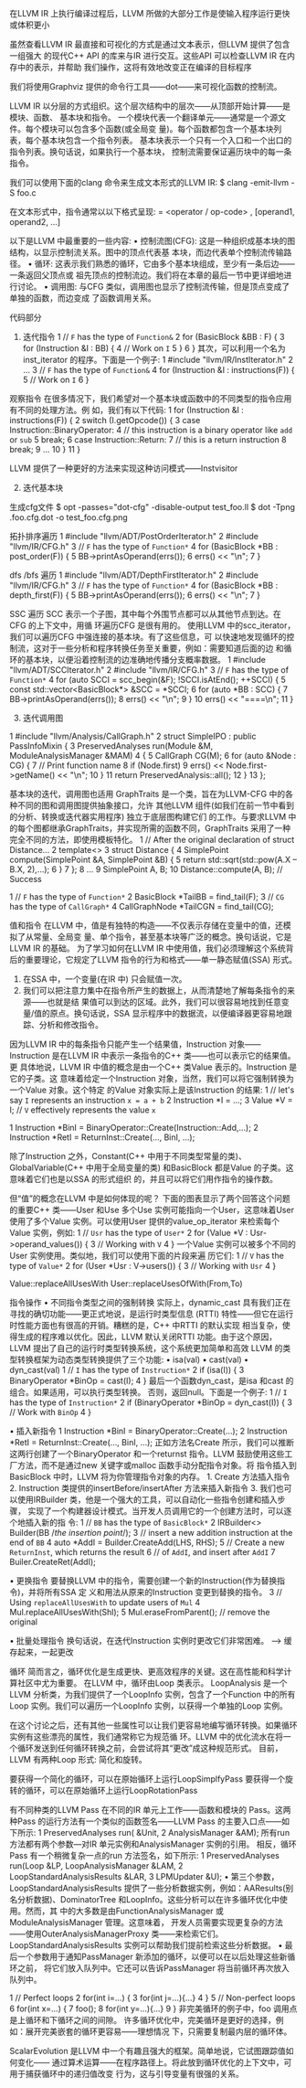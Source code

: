 在LLVM IR 上执行编译过程后，LLVM 所做的大部分工作是使输入程序运行更快或体积更小

虽然查看LLVM IR 最直接和可视化的方式是通过文本表示，但LLVM 提供了包含一组强大
的现代C++ API 的库来与IR 进行交互。这些API 可以检查LLVM IR 在内存中的表示，并帮助
我们操作，这将有效地改变正在编译的目标程序

我们将使用Graphviz 提供的命令行工具——dot——来可视化函数的控制流。

LLVM IR 以分层的方式组织。这个层次结构中的层次——从顶部开始计算——是模块、函数、
基本块和指令。
一个模块代表一个翻译单元——通常是一个源文件。每个模块可以包含多个函数(或全局变
量)。每个函数都包含一个基本块列表，每个基本块包含一个指令列表。
基本块表示一个只有一个入口和一个出口的指令列表。换句话说，如果执行一个基本块，
控制流需要保证遍历块中的每一条指令。

我们可以使用下面的clang 命令来生成文本形式的LLVM IR:
$ clang -emit-llvm -S foo.c

在文本形式中，指令通常以以下格式呈现:
<result> = <operator / op-code> <type>, [operand1, operand2, …]


以下是LLVM 中最重要的一些内容:
• 控制流图(CFG): 这是一种组织成基本块的图结构，以显示控制流关系。图中的顶点代表基
本块，而边代表单个控制流传输路径。
• 循环: 这表示我们熟悉的循环，它由多个基本块组成，至少有一条后边——一条返回父顶点或
祖先顶点的控制流边。我们将在本章的最后一节中更详细地进行讨论。
• 调用图: 与CFG 类似，调用图也显示了控制流传输，但是顶点变成了单独的函数，而边变成
了函数调用关系。

代码部分
1. 迭代指令
1 // `F` has the type of `Function&`
2 for (BasicBlock &BB : F) {
3 for (Instruction &I : BB) {
4 // Work on `I`
5 }
6 }
其次，可以利用一个名为inst_iterator 的程序。下面是一个例子:
1 #include "llvm/IR/InstIterator.h"
2 …
3 // `F` has the type of `Function&`
4 for (Instruction &I : instructions(F)) {
5 // Work on `I`
6 }

观察指令
在很多情况下，我们希望对一个基本块或函数中的不同类型的指令应用有不同的处理方法。例
如，我们有以下代码:
1 for (Instruction &I : instructions(F)) {
2 switch (I.getOpcode()) {
3 case Instruction::BinaryOperator:
4 // this instruction is a binary operator like `add` or `sub`
5 break;
6 case Instruction::Return:
7 // this is a return instruction
8 break;
9 …
10 }
11 }

LLVM 提供了一种更好的方法来实现这种访问模式——Instvisitor

2. 迭代基本块

生成cfg文件
$ opt -passes="dot-cfg" -disable-output test_foo.ll
$ dot -Tpng .foo.cfg.dot -o test_foo.cfg.png

拓扑排序遍历
1 #include "llvm/ADT/PostOrderIterator.h"
2 #include "llvm/IR/CFG.h"
3 // `F` has the type of `Function*`
4 for (BasicBlock *BB : post_order(F)) {
5 BB->printAsOperand(errs());
6 errs() << "\n";
7 }

dfs /bfs 遍历
1 #include "llvm/ADT/DepthFirstIterator.h"
2 #include "llvm/IR/CFG.h"
3 // `F` has the type of `Function*`
4 for (BasicBlock *BB : depth_first(F)) {
5 BB->printAsOperand(errs());
6 errs() << "\n";
7 }

SSC 遍历
SCC 表示一个子图，其中每个外围节点都可以从其他节点到达。在CFG 的上下文中，用循
环遍历CFG 是很有用的。
使用LLVM 中的scc_iterator，我们可以遍历CFG 中强连接的基本块。有了这些信息，可
以快速地发现循环的控制流，这对于一些分析和程序转换任务至关重要，例如：需要知道后面的边
和循环的基本块，以便沿着控制流的边准确地传播分支概率数据。
1 #include "llvm/ADT/SCCIterator.h"
2 #include "llvm/IR/CFG.h"
3 // `F` has the type of `Function*`
4 for (auto SCCI = scc_begin(&F); !SCCI.isAtEnd(); ++SCCI) {
5 const std::vector<BasicBlock*> &SCC = *SCCI;
6 for (auto *BB : SCC) {
7 BB->printAsOperand(errs());
8 errs() << "\n";
9 }
10 errs() << "====\n";
11 }

3. 迭代调用图

1 #include "llvm/Analysis/CallGraph.h"
2 struct SimpleIPO : public PassInfoMixin<SimpleIPO> {
3 PreservedAnalyses run(Module &M, ModuleAnalysisManager &MAM)
4 {
5 CallGraph CG(M);
6 for (auto &Node : CG) {
7 // Print function name
8 if (Node.first)
9 errs() << Node.first->getName() << "\n";
10 }
11 return PreservedAnalysis::all();
12 }
13 };

基本块的迭代，调用图也适用
GraphTraits 是一个类，旨在为LLVM-CFG 中的各种不同的图和调用图提供抽象接口，允许
其他LLVM 组件(如我们在前一节中看到的分析、转换或迭代器实用程序) 独立于底层图构建它们
的工作。与要求LLVM 中的每个图都继承GraphTraits，并实现所需的函数不同，GraphTraits
采用了一种完全不同的方法，即使用模板特化。
1 // After the original declaration of struct Distance…
2 template<>
3 struct Distance<SimplePoint> {
4 SimplePoint compute(SimplePoint &A, SimplePoint &B) {
5 return std::sqrt(std::pow(A.X – B.X, 2),…);
6 }
7 };
8 …
9 SimplePoint A, B;
10 Distance<SimplePoint>::compute(A, B); // Success

1 // `F` has the type of `Function*`
2 BasicBlock *TailBB = find_tail(F);
3 // `CG` has the type of `CallGraph*`
4 CallGraphNode *TailCGN = find_tail(CG);



值和指令
在LLVM 中，值是有独特的构造——不仅表示存储在变量中的值，还模拟了从常量、全局变
量、单个指令，甚至基本块等广泛的概念。换句话说，它是LLVM IR 的基础。
为了学习如何在LLVM IR 中使用值，我们必须理解这个系统背后的重要理论，它规定了LLVM
指令的行为和格式——单一静态赋值(SSA) 形式。

1. 在SSA 中，一个变量(在IR 中) 只会赋值一次。
2. 我们可以把注意力集中在指令所产生的数据上，从而清楚地了解每条指令的来源——也就是结
果值可以到达的区域。此外，我们可以很容易地找到任意变量/值的原点。换句话说，SSA 显示程序中的数据流，以便编译器更容易地跟踪、分析和修改指令。

因为LLVM IR 中的每条指令只能产生一个结果值，Instruction
对象——Instruction 是在LLVM IR 中表示一条指令的C++ 类——也可以表示它的结果值。更
具体地说，LLVM IR 中值的概念是由一个C++ 类Value 表示的。Instruction 是它的子类。这
意味着给定一个Instruction 对象，当然，我们可以将它强制转换为一个Value 对象。这个特定
的Value 对象实际上是该Instruction 的结果:
1 // let's say `I` represents an instruction `x = a + b`
2 Instruction *I = …;
3 Value *V = I; // `V` effectively represents the value `x`

1 Instruction *BinI = BinaryOperator::Create(Instruction::Add,…);
2 Instruction *RetI = ReturnInst::Create(…, BinI, …);

除了Instruction 之外，Constant(C++ 中用于不同类型常量的类)、GlobalVariable(C++
中用于全局变量的类) 和BasicBlock 都是Value 的子类。这意味着它们也是以SSA 的形式组织
的，并且可以将它们用作指令的操作数。

但“值”的概念在LLVM 中是如何体现的呢？
下面的图表显示了两个回答这个问题的重要C++ 类——User 和Use
多个Use 实例可能指向一个User，这意味着User 使用了多个Value 实例。可以使用User
提供的value_op_iterator 来检索每个Value 实例，例如:
1 // `Usr` has the type of `User*`
2 for (Value *V : Usr->operand_values()) {
3 // Working with `V`
4 }
一个Value 实例可以被多个不同的User 实例使用。类似地，我们可以使用下面的片段来遍
历它们:
1 // `V` has the type of `Value*`
2 for (User *Usr : V->users()) {
3 // Working with `Usr`
4 }

Value::replaceAllUsesWith
User::replaceUsesOfWith(From,To)


指令操作
• 不同指令类型之间的强制转换
实际上，dynamic_cast 具有我们正在寻找的确切功能——更正式地说，是运行时类型信息
(RTTI) 特性——但它在运行时性能方面也有很高的开销。糟糕的是，C++ 中RTTI 的默认实现
相当复杂，使得生成的程序难以优化。因此，LLVM 默认关闭RTTI 功能。由于这个原因，LLVM
提出了自己的运行时类型转换系统，这个系统更加简单和高效
LLVM 的类型转换框架为动态类型转换提供了三个功能:
    • isa<T>(val)
    • cast<T>(val)
    • dyn_cast<T>(val)
1 // `I` has the type of `Instruction*`
2 if (isa<BinaryOperator>(I)) {
3 BinaryOperator *BinOp = cast<BinaryOperator>(I);
4 }
最后一个函数dyn_cast<T>，是isa<T> 和cast<T> 的组合。如果适用，可以执行类型转换。
否则，返回null。下面是一个例子:
1 // `I` has the type of `Instruction*`
2 if (BinaryOperator *BinOp = dyn_cast<BinaryOperator>(I)) {
3 // Work with `BinOp`
4 }

• 插入新指令
1 Instruction *BinI = BinaryOperator::Create(…);
2 Instruction *RetI = ReturnInst::Create(…, BinI, …);
正如方法名Create 所示，我们可以推断这两行创建了一个BinaryOperator 和一个returnst
指令。LLVM 鼓励使用这些工厂方法，而不是通过new 关键字或malloc 函数手动分配指令对象。将
指令插入到BasicBlock 中时，LLVM 将为你管理指令对象的内存。
    1. Create 方法插入指令
    2. Instruction 类提供的insertBefore/insertAfter 方法来插入新指令
    3. 我们也可以使用IRBuilder 类，他是一个强大的工具，可以自动化一些指令创建和插入步骤，
    实现了一个构建器设计模式。当开发人员调用它的一个创建方法时，可以逐个地插入新的指
    令:
    1 // `BB` has the type of `BasicBlock*`
    2 IRBuilder<> Builder(BB /*the insertion point*/);
    3 // insert a new addition instruction at the end of `BB`
    4 auto *AddI = Builder.CreateAdd(LHS, RHS);
    5 // Create a new `ReturnInst`, which returns the result
    6 // of `AddI`, and insert after `AddI`
    7 Builer.CreateRet(AddI);

• 更换指令
要替换LLVM 中的指令，需要创建一个新的Instruction(作为替换指令)，并将所有SSA 定
义和用法从原来的Instruction 变更到替换的指令。
3 // Using `replaceAllUsesWith` to update users of `Mul`
4 Mul.replaceAllUsesWith(Shl);
5 Mul.eraseFromParent(); // remove the original

• 批量处理指令
换句话说，在迭代Instruction 实例时更改它们非常困难。 --> 缓存起来，一起更改


循环
简而言之，循环优化是生成更快、更高效程序的关键。这在高性能和科学计算社区中尤为重要。
在LLVM 中，循环由Loop 类表示。
LoopAnalysis 是一个LLVM 分析类，为我们提供了一个LoopInfo 实例，包含了一个Function
中的所有Loop 实例。我们可以遍历一个LoopInfo 实例，以获得一个单独的Loop 实例。

在这个讨论之后，还有其他一些属性可以让我们更容易地编写循环转换。如果循环实例有这些漂亮的属性，我们通常称它为规范循
环。LLVM 中的优化流水在将一个循环发送到任何循环转换之前，会尝试将其“更改”成这种规范形式。
目前，LLVM 有两种Loop 形式: 简化和旋转。

要获得一个简化的循环，可以在原始循环上运行LoopSimplfyPass
要获得一个旋转的循环，可以在原始循环上运行LoopRotationPass

有不同种类的LLVM Pass 在不同的IR 单元上工作——函数和模块的 Pass。这两种Pass 的运行方法有一个类似的函数签名——LLVM Pass 的主要入口点——如下所示:
1 PreservedAnalyses run(<IR unit class> &Unit,
2 <IR unit>AnalysisManager &AM);
所有run 方法都有两个参数—对IR 单元实例和AnalysisManager 实例的引用。
相反，循环Pass 有一个稍微复杂一点的run 方法签名，如下所示:
1 PreservedAnalyses run(Loop &LP, LoopAnalysisManager &LAM,
2 LoopStandardAnalysisResults &LAR,
3 LPMUpdater &U);
    • 第三个参数，LoopStandardAnalysisResults 提供了一些分析数据实例，例如：AAResults(别
    名分析数据)、DominatorTree 和LoopInfo。这些分析可以在许多循环优化中使用。然而，其
    中的大多数是由FunctionAnalysisManager 或ModuleAnalysisManager 管理。这意味着，
    开发人员需要实现更复杂的方法——使用OuterAnalysisManagerProxy 类——来检索它们。
    LoopStandardAnalysisResults 实例可以帮助我们提前检索这些分析数据。
    • 最后一个参数用于通知PassManager 新添加的循环，以便可以在以后处理这些新循环之前，
    将它们放入队列中。它还可以告诉PassManager 将当前循环再次放入队列中。

1 // Perfect loops
2 for(int i=…) {
3 for(int j=…){…}
4 }
5 // Non-perfect loops
6 for(int x=…) {
7 foo();
8 for(int y=…){…}
9 }
非完美循环的例子中，foo 调用点是上循环和下循环之间的间隙。
许多循环优化中，完美循环是更好的选择，例如：展开完美嵌套的循环更容易——理想情况
下，只需要复制最内层的循环体。

ScalarEvolution 是LLVM 中一个有趣且强大的框架。简单地说，它试图跟踪值如何变化——
通过算术运算——在程序路径上。将此放到循环优化的上下文中，可用于捕获循环中的递归值改变
行为，这与引导变量有很强的关系。